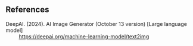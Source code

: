 ## References  

DeepAI. (2024). AI Image Generator (October 13 version) [Large language model]  
&nbsp;&nbsp;&nbsp;&nbsp;&nbsp;&nbsp;&nbsp;&nbsp; https://deepai.org/machine-learning-model/text2img



